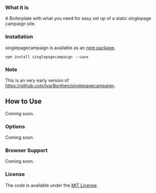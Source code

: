 ### What it is

A Boilerplate with what you need for easy set up of a static singlepage campaign site.

### Installation

singlepagecampaign is available as an [npm package](https://www.npmjs.com/package/singlepagecampaign).

```
npm install singlepagecampaign --save
```


### Note

This is an very early version of https://github.com/IvarBorthen/singlepagecampaign.


## How to Use

Coming soon. 


### Options

Coming soon. 


### Browser Support

Coming soon. 


### License

The code is available under the [MIT License](https://github.com/IvarBorthen/animatewheninview/blob/master/LICENSE.md).

